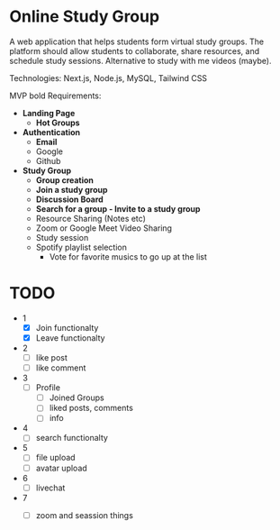 # Online Study Group

A web application that helps students form virtual study groups. The platform should allow students to collaborate, share resources, and schedule study sessions. Alternative to study with me videos (maybe).

Technologies: Next.js, Node.js, MySQL, Tailwind CSS

MVP bold
Requirements:

-   **Landing Page**
    - **Hot Groups**
-   **Authentication**
    - **Email**
    - Google
    - Github
- **Study Group**
    - **Group creation**
    - **Join a study group**
    - **Discussion Board**
    - **Search for a group - Invite to a study group**
    - Resource Sharing (Notes etc)
    - Zoom or Google Meet Video Sharing
    - Study session
    - Spotify playlist selection
        - Vote for favorite musics to go up at the list

# TODO
 - 1 
    - [x] Join functionalty
    - [x] Leave functionalty
    
 - 2 
    - [ ] like post
    - [ ] like comment

- 3
    - [ ] Profile
        - [ ] Joined Groups
        - [ ] liked posts, comments
        - [ ] info
- 4
    - [ ] search functionalty

- 5 
    - [ ] file upload
    - [ ] avatar upload
- 6
    - [ ] livechat

- 7 
    - [ ] zoom and seassion things


